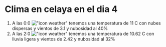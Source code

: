 # Clima en celaya en el dia 4

1. A las 0:0 !["icon weather"](http://openweathermap.org/img/w/03n.png) tenemos una temperatura de 11 C con nubes dispersas y  vientos de 3.1 y nubosidad al 40%
1. A las 2:0 !["icon weather"](http://openweathermap.org/img/w/10n.png) tenemos una temperatura de 10.62 C con lluvia ligera y  vientos de 2.42 y nubosidad al 32%
